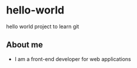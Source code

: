 # hello-world
hello world project to learn git

## About me
- I am a front-end developer for web applications
